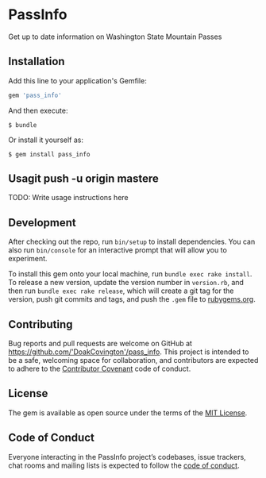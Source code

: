 # PassInfo

Get up to date information on Washington State Mountain Passes

## Installation

Add this line to your application's Gemfile:

```ruby
gem 'pass_info'
```

And then execute:

    $ bundle

Or install it yourself as:

    $ gem install pass_info

## Usagit push -u origin mastere

TODO: Write usage instructions here

## Development

After checking out the repo, run `bin/setup` to install dependencies. You can also run `bin/console` for an interactive prompt that will allow you to experiment.

To install this gem onto your local machine, run `bundle exec rake install`. To release a new version, update the version number in `version.rb`, and then run `bundle exec rake release`, which will create a git tag for the version, push git commits and tags, and push the `.gem` file to [rubygems.org](https://rubygems.org).

## Contributing

Bug reports and pull requests are welcome on GitHub at https://github.com/'DoakCovington'/pass_info. This project is intended to be a safe, welcoming space for collaboration, and contributors are expected to adhere to the [Contributor Covenant](http://contributor-covenant.org) code of conduct.

## License

The gem is available as open source under the terms of the [MIT License](https://opensource.org/licenses/MIT).

## Code of Conduct

Everyone interacting in the PassInfo project’s codebases, issue trackers, chat rooms and mailing lists is expected to follow the [code of conduct](https://github.com/'DoakCovington'/pass_info/blob/master/CODE_OF_CONDUCT.md).
